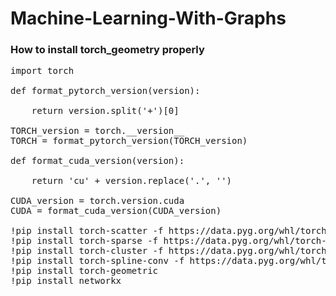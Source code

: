 # Machine-Learning-With-Graphs


### How to install torch_geometry properly 

<pre>
import torch

def format_pytorch_version(version): <br />
    return version.split('+')[0]
    
TORCH_version = torch.__version__
TORCH = format_pytorch_version(TORCH_version)

def format_cuda_version(version): <br />
    return 'cu' + version.replace('.', '')

CUDA_version = torch.version.cuda
CUDA = format_cuda_version(CUDA_version)

!pip install torch-scatter -f https://data.pyg.org/whl/torch-{TORCH}+{CUDA}.html
!pip install torch-sparse -f https://data.pyg.org/whl/torch-{TORCH}+{CUDA}.html
!pip install torch-cluster -f https://data.pyg.org/whl/torch-{TORCH}+{CUDA}.html
!pip install torch-spline-conv -f https://data.pyg.org/whl/torch-{TORCH}+{CUDA}.html
!pip install torch-geometric
!pip install networkx

</pre>
